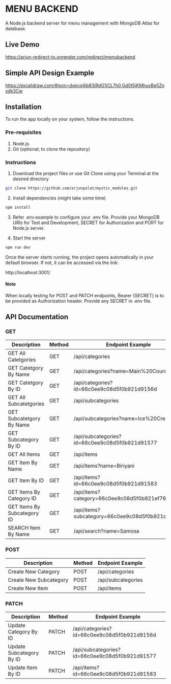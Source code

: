 
# MENU BACKEND

A Node.js backend server for menu management with MongoDB Atlas for database.


## Live Demo

https://arjun-redirect-to.onrender.com/redirect/menubackend

## Simple API Design Example

https://excalidraw.com/#json=dxecq4jb83iRdG1jCL7h0,Gd0t5iKMhuvBe5Znvdk3Cw


## Installation

To run the app locally on your system, follow the instructions.

 ### Pre-requisites
   1. Node.js
   2. Git (optional; to clone the repository)

 ### Instructions




1) Download the project files or use Git Clone using your Terminal at the desired directory
```bash
git clone https://github.com/arjunpalat/mystic_modules.git
```  
2) Install dependencies (might take some time)

```bash
npm install
```
3) Refer .env.example to configure your .env file. Provide your MongoDB URIs for Test and Development, SECRET for Authorization and PORT for Node.js server.

4) Start the server

```bash
npm run dev
```

Once the server starts running, the project opens automatically in your default browser. If not, it can be accessed via the link:

http://localhost:3001/

#### Note
When locally testing for POST and PATCH endpoints, Bearer {SECRET} is to be provided as Authorization header. Provide any SECRET in .env file.

## API Documentation

### GET
| Description | Method | Endpoint Example |
|-------------|--------|------------------|
| GET All Catetgories | GET | /api/categories |
| GET Catetgory By Name | GET | /api/categories?name=Main%20Course |
| GET Catetgory By ID | GET | /api/categories?id=66c0ee9c08d5f0b921d9156d |
| GET All Subcatetgories | GET | /api/subcategories |
| GET Subcatetgory By Name | GET | /api/subcategories?name=Ice%20Cream |
| GET Subcategory By ID | GET | /api/subcategories?id=66c0ee9c08d5f0b921d91577 |
| GET All Items | GET | /api/items |
| GET Item By Name | GET | /api/items?name=Biriyani |
| GET Item By ID | GET | /api/items?id=66c0ee9c08d5f0b921d91583 |
| GET Items By Category ID | GET | /api/items?category=66c0ee9c08d5f0b921ef76ea |
| GET Items By Subcategory ID | GET | /api/items?subcategory=66c0ee9c08d5f0b921du81wn |
| SEARCH Item By Name | GET | /api/search?name=Samosa |

### POST
| Description | Method | Endpoint Example |
|-------------|--------|------------------|
| Create New Category | POST | /api/categories |
| Create New Subcategory | POST | /api/subcategories |
| Create New Item | POST | /api/items |


### PATCH
| Description | Method | Endpoint Example |
|-------------|--------|------------------|
| Update Category By ID | PATCH | /api/categories?id=66c0ee9c08d5f0b921d9156d |
| Update Subcategory By ID | PATCH | /api/subcategories?id=66c0ee9c08d5f0b921d91577 |
| Update Item By ID | PATCH | /api/items?id=66c0ee9c08d5f0b921d91583 |





